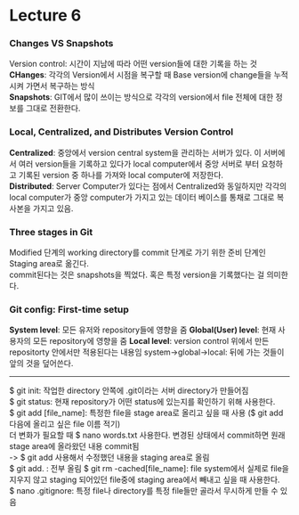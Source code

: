 # Lecture 6

### Changes VS Snapshots  
Version control: 시간이 지남에 따라 어떤 version들에 대한 기록을 하는 것  
**CHanges**: 각각의 Version에서 시점을 복구할 때 Base version에 change들을 누적시켜 가면서 복구하는 방식  
**Snapshots**: GIT에서 많이 쓰이는 방식으로 각각의 version에서 file 전체에 대한 정보를 그대로 전환한다.  
### Local, Centralized, and Distributes Version Control
**Centralized**: 중앙에서 version central system을 관리하는 서버가 있다. 이 서버에서 여러 version들을 기록하고 있다가 local computer에서 중앙 서버로 부터 요청하고 기록된 version 중 하나를 가져와 local computer에 저장한다.  
**Distributed**: Server Computer가 있다는 점에서 Centralized와 동일하지만 각각의 local computer가 중앙 computer가 가지고 있는 데이터 베이스를 통채로 그대로 복사본을 가지고 있음.  

### Three stages in Git
Modified 단계의 working directory를 commit 단계로 가기 위한 준비 단계인 Staging area로 옮긴다.  
commit된다는 것은 snapshots을 찍었다. 혹은 특정 version을 기록했다는 걸 의미한다.  

### Git config: First-time setup      
**System level**: 모든 유저와 repository들에 영향을 줌
**Global(User) level**: 현재 사용자의 모든 repository에 영향을 줌
**Local level**: version control 위에서 만든 repositorty 안에서만 적용된다는 내용임
system->global->local: 뒤에 가는 것들이 앞의 것을 덮어쓴다.

---

$ git init: 작업한 directory 안쪽에 .git이라는 서버 directory가 만들어짐  
$ git status: 현재 repository가 어떤 status에 있는지를 확인하기 위해 사용한다.  
$ git add [file_name]: 특정한 file을 stage area로 올리고 싶을 때 사용 ($ git add 다음에 올리고 싶은 file 이름 적기)  
더 변화가 필요할 때 $ nano words.txt 사용한다. 변경된 상태에서 commit하면 원래 stage area에 올라왔던 내용 commit됨  
-> $ git add 사용해서 수정했던 내용을 staging area로 올림  
$ git add. : 전부 올림 
$ git rm -cached[file_name]: file system에서 실제로 file을 지우지 않고 staging 되어있던 file중에 staging area에서 빼내고 싶을 때 사용한다.  
$ nano .gitignore: 특정 file나 directory를 특정 file들만 골라서 무시하게 만들 수 있음




